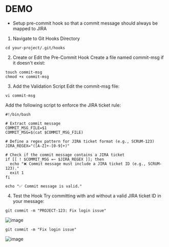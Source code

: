 # DEMO

- Setup pre-commit hook so that a commit message should always be mapped to JIRA 

1. Navigate to Git Hooks Directory
```
cd your-project/.git/hooks
```

2. Create or Edit the Pre-Commit Hook
Create a file named commit-msg if it doesn't exist:
```
touch commit-msg
chmod +x commit-msg
```

3. Add the Validation Script
Edit the commit-msg file:

```
vi commit-msg
```

Add the following script to enforce the JIRA ticket rule:

```
#!/bin/bash

# Extract commit message
COMMIT_MSG_FILE=$1
COMMIT_MSG=$(cat $COMMIT_MSG_FILE)

# Define a regex pattern for JIRA ticket format (e.g., SCRUM-123)
JIRA_REGEX="([A-Z]+-[0-9]+)"

# Check if the commit message contains a JIRA ticket
if [[ ! $COMMIT_MSG =~ $JIRA_REGEX ]]; then
  echo "❌ Commit message must include a JIRA ticket ID (e.g., SCRUM-123)."
  exit 1
fi

echo "✅ Commit message is valid."
```

4. Test the Hook
Try committing with and without a valid JIRA ticket ID in your message:

```
git commit -m "PROJECT-123: Fix login issue"
```
![image](https://github.com/user-attachments/assets/391419e4-72fd-4923-8938-78e483446aee)

```
git commit -m "Fix login issue"
```
![image](https://github.com/user-attachments/assets/e9bef36d-52dd-407c-b2c9-3aef51b7cb98)
